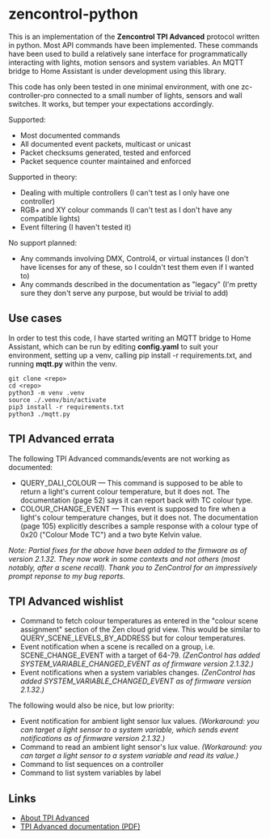 # zencontrol-python

This is an implementation of the **Zencontrol TPI Advanced** protocol written in python. Most API commands have been implemented. These commands have been used to build a relatively sane interface for programmatically interacting with lights, motion sensors and system variables. An MQTT bridge to Home Assistant is under development using this library.

This code has only been tested in one minimal environment, with one zc-controller-pro connected to a small number of lights, sensors and wall switches. It works, but temper your expectations accordingly.

Supported:

* Most documented commands
* All documented event packets, multicast or unicast
* Packet checksums generated, tested and enforced
* Packet sequence counter maintained and enforced

Supported in theory:
  
* Dealing with multiple controllers (I can't test as I only have one controller)
* RGB+ and XY colour commands (I can't test as I don't have any compatible lights)
* Event filtering (I haven't tested it)

No support planned:

* Any commands involving DMX, Control4, or virtual instances (I don't have licenses for any of these, so I couldn't test them even if I wanted to)
* Any commands described in the documentation as "legacy" (I'm pretty sure they don't serve any purpose, but would be trivial to add)

## Use cases

In order to test this code, I have started writing an MQTT bridge to Home Assistant, which can be run by editing **config.yaml** to suit your environment, setting up a venv, calling pip install -r requirements.txt, and running **mqtt.py** within the venv.

```
git clone <repo>
cd <repo>
python3 -m venv .venv
source ./.venv/bin/activate
pip3 install -r requirements.txt
python3 ./mqtt.py
```

## TPI Advanced errata

The following TPI Advanced commands/events are not working as documented:

* QUERY_DALI_COLOUR — This command is supposed to be able to return a light's current colour temperature, but it does not. The documentation (page 52) says it can report back with TC colour type.
* COLOUR_CHANGE_EVENT — This event is supposed to fire when a light's colour temperature changes, but it does not. The documentation (page 105) explicitly describes a sample response with a colour type of 0x20 ("Colour Mode TC") and a two byte Kelvin value.

_Note: Partial fixes for the above have been added to the firmware as of version 2.1.32. They now work in some contexts and not others (most notably, after a scene recall). Thank you to ZenControl for an impressively prompt reponse to my bug reports._

## TPI Advanced wishlist

* Command to fetch colour temperatures as entered in the "colour scene assignment" section of the Zen cloud grid view. This would be similar to QUERY_SCENE_LEVELS_BY_ADDRESS but for colour temperatures.
* Event notification when a scene is recalled on a group, i.e. SCENE_CHANGE_EVENT with a target of 64-79. _(ZenControl has added SYSTEM_VARIABLE_CHANGED_EVENT as of firmware version 2.1.32.)_
* Event notifications when a system variables changes. _(ZenControl has added SYSTEM_VARIABLE_CHANGED_EVENT as of firmware version 2.1.32.)_

The following would also be nice, but low priority:

* Event notification for ambient light sensor lux values. _(Workaround: you can target a light sensor to a system variable, which sends event notifications as of firmware version 2.1.32.)_
* Command to read an ambient light sensor's lux value. _(Workaround: you can target a light sensor to a system variable and read its value.)_
* Command to list sequences on a controller
* Command to list system variables by label

## Links

* [About TPI Advanced](https://support.zencontrol.com/hc/en-us/articles/360000337175-What-is-the-Third-Party-Interface-TPI)
* [TPI Advanced documentation (PDF)](https://support.zencontrol.com/hc/en-us/article_attachments/10831057855503)
